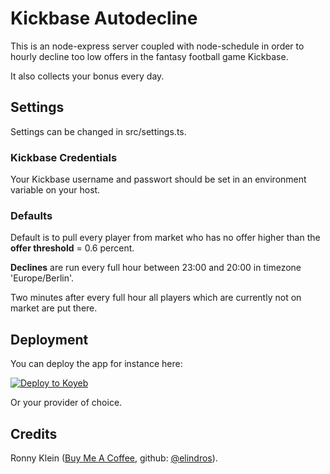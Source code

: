 # Kickbase Autodecline
This is an node-express server coupled with node-schedule in order to hourly decline too low offers in the fantasy football game Kickbase.

It also collects your bonus every day.

## Settings
Settings can be changed in src/settings.ts.

### Kickbase Credentials
Your Kickbase username and passwort should be set in an environment variable on your host.

### Defaults
Default is to pull every player from market who has no offer higher than the **offer threshold** = 0.6 percent. 

**Declines** are run every full hour between 23:00 and 20:00 in timezone 'Europe/Berlin'.

Two minutes after every full hour all players which are currently not on market are put there.

## Deployment
You can deploy the app for instance here: 

[![Deploy to Koyeb](https://www.koyeb.com/static/images/deploy/button.svg)](https://app.koyeb.com/deploy?type=git&name=kickbase-autodecline&repository=github.com/eLindros/kickbase-autodecline&branch=main&run_command=npm%20run%20start&build_command=npm%20run%20build&ports=8080&env[KICKBASE_USER]=&env[KICKBASE_PASSWORD]=&env[OFFER_THRESHOLD]=0.6)

Or your provider of choice.

## Credits
Ronny Klein ([Buy Me A Coffee](https://www.buymeacoffee.com/kleindev), github: [@elindros](https://github.com/eLindros)).
